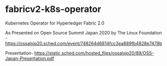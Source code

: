 # fabricv2-k8s-operator
Kubernetes Operator for Hyperledger Fabric 2.0

As Presented on Open Source Summit Japan 2020 by The Linux Foundation - https://ossalsjp20.sched.com/event/748264d6814fcc3ea889fb4828e7478b

Presentation- https://static.sched.com/hosted_files/ossalsjp20/89/OSS-Japan-Presentation.pdf

